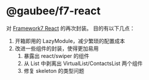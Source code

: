 # @gaubee/f7-react

对 [Framework7 React](https://framework7.io/react/) 的再次封装。
目的有以下几点：

1. 开箱即用的 LazyModule，减少繁琐的配置成本
1. 改进一些组件的封装，使得更加易用
    1. 暴露出 react/swiper 的组件
    1. 从 List 中剥离出 VirtualList/ContactsList 两个组件
    1. 修复 skeleton 的类型问题
<!-- 1. 路由安全 -->